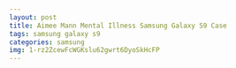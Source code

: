 ```yaml
---
layout: post
title: Aimee Mann Mental Illness Samsung Galaxy S9 Case
tags: samsung galaxy s9
categories: samsung
img: 1-rz2ZcewFcWGKslu62gwrt6DyoSkHcFP
---
```

